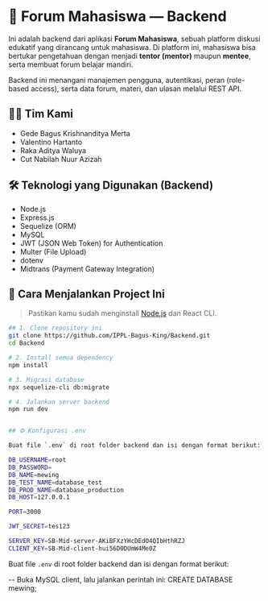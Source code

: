 # 🧠 Forum Mahasiswa — Backend

Ini adalah backend dari aplikasi **Forum Mahasiswa**, sebuah platform diskusi edukatif yang dirancang untuk mahasiswa. Di platform ini, mahasiswa bisa bertukar pengetahuan dengan menjadi **tentor (mentor)** maupun **mentee**, serta membuat forum belajar mandiri.

Backend ini menangani manajemen pengguna, autentikasi, peran (role-based access), serta data forum, materi, dan ulasan melalui REST API.

## 👨‍💻 Tim Kami

* Gede Bagus Krishnanditya Merta  
* Valentino Hartanto  
* Raka Aditya Waluya  
* Cut Nabilah Nuur Azizah  

## 🛠️ Teknologi yang Digunakan (Backend)

- Node.js
- Express.js
- Sequelize (ORM)
- MySQL
- JWT (JSON Web Token) for Authentication
- Multer (File Upload)
- dotenv
- Midtrans (Payment Gateway Integration)

## 🚀 Cara Menjalankan Project Ini

> Pastikan kamu sudah menginstall [Node.js](https://nodejs.org/) dan React CLI.

```bash
## 1. Clone repository ini
git clone https://github.com/IPPL-Bagus-King/Backend.git
cd Backend

# 2. Install semua dependency
npm install

# 3. Migrasi database
npx sequelize-cli db:migrate

# 4. Jalankan server backend
npm run dev


## ⚙️ Konfigurasi .env

Buat file `.env` di root folder backend dan isi dengan format berikut:

DB_USERNAME=root
DB_PASSWORD=
DB_NAME=mewing
DB_TEST_NAME=database_test
DB_PROD_NAME=database_production
DB_HOST=127.0.0.1

PORT=3000

JWT_SECRET=tes123

SERVER_KEY=SB-Mid-server-AKiBFXzYHcDEdO4QIbHthRZJ
CLIENT_KEY=SB-Mid-client-hui56D0DUmW4Me0Z

```
Buat file `.env` di root folder backend dan isi dengan format berikut:

-- Buka MySQL client, lalu jalankan perintah ini:
CREATE DATABASE mewing;

